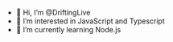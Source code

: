 - 👋 Hi, I’m @DriftingLive
- 👀 I’m interested in JavaScript and Typescript
- 🌱 I’m currently learning Node.js


<!---
DriftingLive/DriftingLive is a ✨ special ✨ repository because its `README.md` (this file) appears on your GitHub profile.
You can click the Preview link to take a look at your changes.
--->
